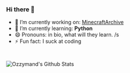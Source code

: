 ### Hi there 👋

<!--
**Ozzymand/Ozzymand** is a ✨ _special_ ✨ repository because its `README.md` (this file) appears on your GitHub profile.

Here are some ideas to get you started:
-->

- 🔭 I’m currently working on: [MinecraftArchive][MCArchive]
- 🌱 I’m currently learning: **Python** 
- 😄 Pronouns: in bio, what will they learn. /s
- ⚡ Fun fact: I suck at coding


#
  <img align="left" alt="Ozzymand's Github Stats" src="https://github-readme-stats.ozzymand.vercel.app/api?username=Ozzymand&show_icons=true&hide_border=true&theme=bear" />

<!-- the links and such -->

[MCArchive]: https://github.com/Ozzymand/MinecraftArchive
[PlanetMC]: https://www.planetminecraft.com/member/ozzymand/
[Steam]: https://steamcommunity.com/id/Ozzymand/

